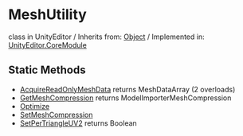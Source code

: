 # MeshUtility
class in UnityEditor
 / Inherits from: <a href="https://docs.unity3d.com/6000.2/Documentation/ScriptReference/Object.html">Object</a> / Implemented in: <a href="https://docs.unity3d.com/6000.2/Documentation/ScriptReference/UnityEditor.CoreModule.html">UnityEditor.CoreModule</a>

## Static Methods
- <a href="https://docs.unity3d.com/6000.2/Documentation/ScriptReference/MeshUtility.AcquireReadOnlyMeshData.html">AcquireReadOnlyMeshData</a> returns MeshDataArray (2 overloads)
- <a href="https://docs.unity3d.com/6000.2/Documentation/ScriptReference/MeshUtility.GetMeshCompression.html">GetMeshCompression</a> returns ModelImporterMeshCompression
- <a href="https://docs.unity3d.com/6000.2/Documentation/ScriptReference/MeshUtility.Optimize.html">Optimize</a>
- <a href="https://docs.unity3d.com/6000.2/Documentation/ScriptReference/MeshUtility.SetMeshCompression.html">SetMeshCompression</a>
- <a href="https://docs.unity3d.com/6000.2/Documentation/ScriptReference/MeshUtility.SetPerTriangleUV2.html">SetPerTriangleUV2</a> returns Boolean
